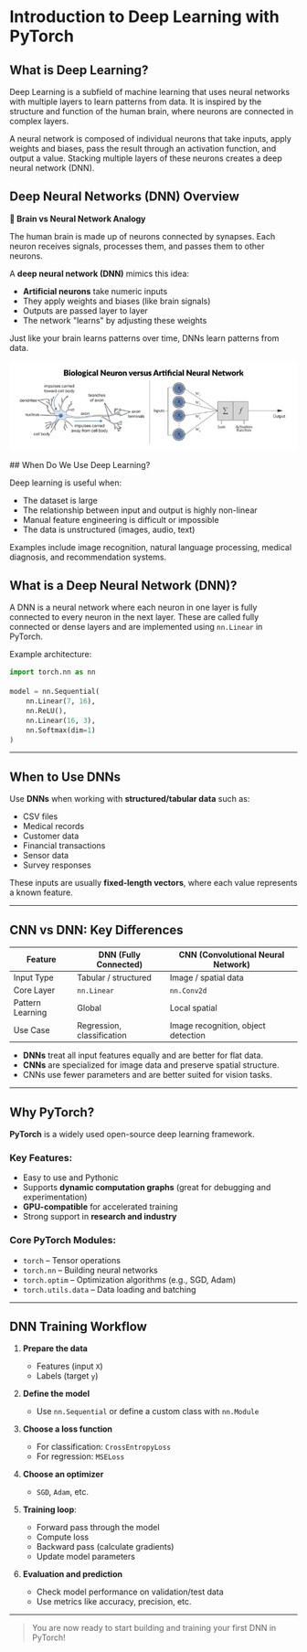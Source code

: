 # Introduction to Deep Learning with PyTorch

## What is Deep Learning?

Deep Learning is a subfield of machine learning that uses neural networks with multiple layers to learn patterns from data. It is inspired by the structure and function of the human brain, where neurons are connected in complex layers.

A neural network is composed of individual neurons that take inputs, apply weights and biases, pass the result through an activation function, and output a value. Stacking multiple layers of these neurons creates a deep neural network (DNN).


## Deep Neural Networks (DNN) Overview

**🧠 Brain vs Neural Network Analogy**

The human brain is made up of neurons connected by synapses. Each neuron receives signals, processes them, and passes them to other neurons.

A **deep neural network (DNN)** mimics this idea:

- **Artificial neurons** take numeric inputs
- They apply weights and biases (like brain signals)
- Outputs are passed layer to layer
- The network "learns" by adjusting these weights

Just like your brain learns patterns over time, DNNs learn patterns from data.

 <p align="center">
  <img src="Images/dnn.png" alt="Description" width="800"/>
</p>
## When Do We Use Deep Learning?

Deep learning is useful when:

- The dataset is large
- The relationship between input and output is highly non-linear
- Manual feature engineering is difficult or impossible
- The data is unstructured (images, audio, text)

Examples include image recognition, natural language processing, medical diagnosis, and recommendation systems.

## What is a Deep Neural Network (DNN)?

A DNN is a neural network where each neuron in one layer is fully connected to every neuron in the next layer. These are called fully connected or dense layers and are implemented using `nn.Linear` in PyTorch.

Example architecture:

```python
import torch.nn as nn

model = nn.Sequential(
    nn.Linear(7, 16),
    nn.ReLU(),
    nn.Linear(16, 3),
    nn.Softmax(dim=1)
)
```
---

## When to Use DNNs

Use **DNNs** when working with **structured/tabular data** such as:

- CSV files
- Medical records
- Customer data
- Financial transactions
- Sensor data
- Survey responses

These inputs are usually **fixed-length vectors**, where each value represents a known feature.

---

## CNN vs DNN: Key Differences

| Feature         | DNN (Fully Connected)        | CNN (Convolutional Neural Network)       |
|-----------------|------------------------------|------------------------------------------|
| Input Type      | Tabular / structured         | Image / spatial data                     |
| Core Layer      | `nn.Linear`                  | `nn.Conv2d`                              |
| Pattern Learning| Global                       | Local spatial                            |
| Use Case        | Regression, classification   | Image recognition, object detection      |

- **DNNs** treat all input features equally and are better for flat data.
- **CNNs** are specialized for image data and preserve spatial structure.
- CNNs use fewer parameters and are better suited for vision tasks.

---

## Why PyTorch?

**PyTorch** is a widely used open-source deep learning framework.

### Key Features:
- Easy to use and Pythonic
- Supports **dynamic computation graphs** (great for debugging and experimentation)
- **GPU-compatible** for accelerated training
- Strong support in **research and industry**

### Core PyTorch Modules:
- `torch` – Tensor operations
- `torch.nn` – Building neural networks
- `torch.optim` – Optimization algorithms (e.g., SGD, Adam)
- `torch.utils.data` – Data loading and batching

---

## DNN Training Workflow

1. **Prepare the data**
   - Features (input `X`)
   - Labels (target `y`)

2. **Define the model**
   - Use `nn.Sequential` or define a custom class with `nn.Module`

3. **Choose a loss function**
   - For classification: `CrossEntropyLoss`
   - For regression: `MSELoss`

4. **Choose an optimizer**
   - `SGD`, `Adam`, etc.

5. **Training loop**:
   - Forward pass through the model
   - Compute loss
   - Backward pass (calculate gradients)
   - Update model parameters

6. **Evaluation and prediction**
   - Check model performance on validation/test data
   - Use metrics like accuracy, precision, etc.

---

> You are now ready to start building and training your first DNN in PyTorch!
